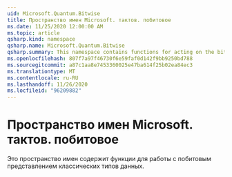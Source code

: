 ```yaml
---
uid: Microsoft.Quantum.Bitwise
title: Пространство имен Microsoft. тактов. побитовое
ms.date: 11/25/2020 12:00:00 AM
ms.topic: article
qsharp.kind: namespace
qsharp.name: Microsoft.Quantum.Bitwise
qsharp.summary: This namespace contains functions for acting on the bitwise representation of classical data types.
ms.openlocfilehash: 807f7a97f46730f6e59faf0d142f9bb9250bd788
ms.sourcegitcommit: a87c1aa8e7453360025e47ba614f25b02ea84ec3
ms.translationtype: MT
ms.contentlocale: ru-RU
ms.lasthandoff: 11/26/2020
ms.locfileid: "96209882"
---
```

# <a name="microsoftquantumbitwise-namespace"></a>Пространство имен Microsoft. тактов. побитовое

Это пространство имен содержит функции для работы с побитовым представлением классических типов данных.


